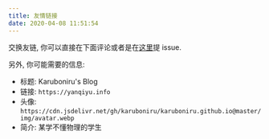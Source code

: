 ```yaml
---
title: 友情链接
date: 2020-04-08 11:51:54
---
```


交换友链, 你可以直接在下面评论或者是在[这里](https://github.com/karuboniru/karuboniru.github.io/issues)提 issue.

另外, 你可能需要的信息:

- 标题: Karuboniru's Blog
- 链接: `https://yanqiyu.info`
- 头像: `https://cdn.jsdelivr.net/gh/karuboniru/karuboniru.github.io@master/img/avatar.webp`
- 简介: 某学不懂物理的学生
